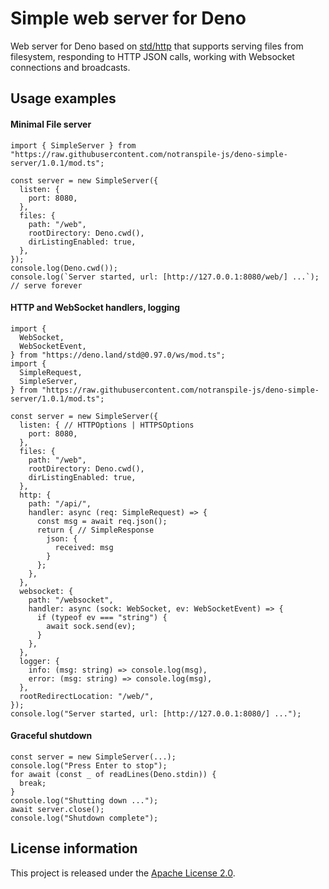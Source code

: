 Simple web server for Deno
==========================

Web server for Deno based on [std/http](https://deno.land/std/http) that supports serving files from filesystem, responding to HTTP JSON calls, working with Websocket connections and broadcasts.

Usage examples
--------------

#### Minimal File server

```
import { SimpleServer } from "https://raw.githubusercontent.com/notranspile-js/deno-simple-server/1.0.1/mod.ts";

const server = new SimpleServer({
  listen: {
    port: 8080,
  },
  files: {
    path: "/web",
    rootDirectory: Deno.cwd(),
    dirListingEnabled: true,
  },
});
console.log(Deno.cwd());
console.log(`Server started, url: [http://127.0.0.1:8080/web/] ...`);
// serve forever
```

#### HTTP and WebSocket handlers, logging

```
import {
  WebSocket,
  WebSocketEvent,
} from "https://deno.land/std@0.97.0/ws/mod.ts";
import {
  SimpleRequest,
  SimpleServer,
} from "https://raw.githubusercontent.com/notranspile-js/deno-simple-server/1.0.1/mod.ts";

const server = new SimpleServer({
  listen: { // HTTPOptions | HTTPSOptions
    port: 8080,
  },
  files: {
    path: "/web",
    rootDirectory: Deno.cwd(),
    dirListingEnabled: true,
  },
  http: {
    path: "/api/",
    handler: async (req: SimpleRequest) => {
      const msg = await req.json();
      return { // SimpleResponse
        json: {
          received: msg
        }
      };
    },
  },
  websocket: {
    path: "/websocket",
    handler: async (sock: WebSocket, ev: WebSocketEvent) => {
      if (typeof ev === "string") {
        await sock.send(ev);
      }
    },
  },
  logger: {
    info: (msg: string) => console.log(msg),
    error: (msg: string) => console.log(msg),
  },
  rootRedirectLocation: "/web/",
});
console.log("Server started, url: [http://127.0.0.1:8080/] ...");
```

#### Graceful shutdown

```
const server = new SimpleServer(...);
console.log("Press Enter to stop");
for await (const _ of readLines(Deno.stdin)) {
  break;
}
console.log("Shutting down ...");
await server.close();
console.log("Shutdown complete");
```

License information
-------------------

This project is released under the [Apache License 2.0](http://www.apache.org/licenses/LICENSE-2.0).